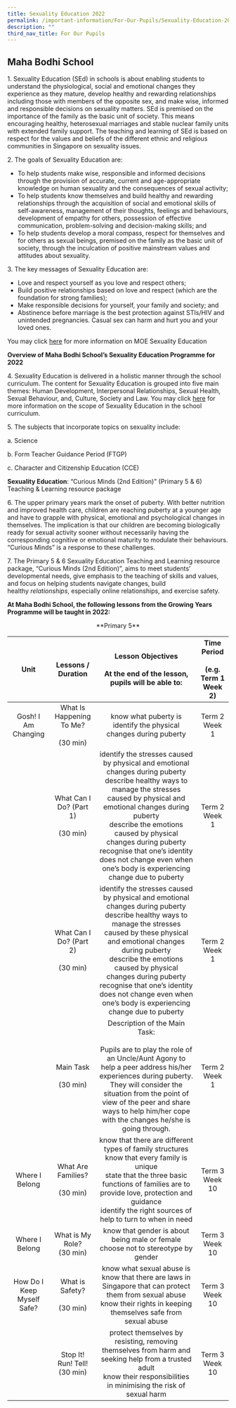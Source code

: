 ```yaml
---
title: Sexuality Education 2022
permalink: /important-information/For-Our-Pupils/Sexuality-Education-2022/
description: ""
third_nav_title: For Our Pupils
---
```

## **Maha Bodhi School**

1\. Sexuality Education (SEd) in schools is about enabling students to understand the physiological, social and emotional changes they experience as they mature, develop healthy and rewarding relationships including those with members of the opposite sex, and make wise, informed and responsible decisions on sexuality matters. SEd is premised on the importance of the family as the basic unit of society. This means encouraging healthy, heterosexual marriages and stable nuclear family units with extended family support. The teaching and learning of SEd is based on respect for the values and beliefs of the different ethnic and religious communities in Singapore on sexuality issues.

2\. The goals of Sexuality Education are:

*   To help students make wise, responsible and informed decisions through the provision of accurate, current and age-appropriate knowledge on human sexuality and the consequences of sexual activity;
*   To help students know themselves and build healthy and rewarding relationships through the acquisition of social and emotional skills of self-awareness, management of their thoughts, feelings and behaviours, development of empathy for others, possession of effective communication, problem-solving and decision-making skills; and
*   To help students develop a moral compass, respect for themselves and for others as sexual beings, premised on the family as the basic unit of society, through the inculcation of positive mainstream values and attitudes about sexuality.

3\. The key messages of Sexuality Education are:

*   Love and respect yourself as you love and respect others;
*   Build positive relationships based on love and respect (which are the foundation for strong families);
*   Make responsible decisions for yourself, your family and society; and
*   Abstinence before marriage is the best protection against STIs/HIV and unintended pregnancies. Casual sex can harm and hurt you and your loved ones.

You may click [here](https://www.moe.gov.sg/programmes/sexuality-education) for more information on MOE Sexuality Education

**Overview of Maha Bodhi School’s Sexuality Education Programme for 2022**

4\. Sexuality Education is delivered in a holistic manner through the school curriculum. The content for Sexuality Education is grouped into five main themes: Human Development, Interpersonal Relationships, Sexual Health, Sexual Behaviour, and, Culture, Society and Law. You may click [here](https://www.moe.gov.sg/programmes/sexuality-education/scope-and-teaching-approach) for more information on the scope of Sexuality Education in the school curriculum.

5. The subjects that incorporate topics on sexuality include:

a. Science

b. Form Teacher Guidance Period (FTGP)

c. Character and Citizenship Education (CCE)

**Sexuality Education**: “Curious Minds (2nd Edition)” (Primary 5 & 6) Teaching & Learning resource package

6\. The upper primary years mark the onset of puberty. With better nutrition and improved health care, children are reaching puberty at a younger age and have to grapple with physical, emotional and psychological changes in themselves. The implication is that our children are becoming biologically ready for sexual activity sooner without necessarily having the corresponding cognitive or emotional maturity to modulate their behaviours. “Curious Minds” is a response to these challenges.

7\. The Primary 5 & 6 Sexuality Education Teaching and Learning resource package, “Curious Minds (2nd Edition)”, aims to meet students’ developmental needs, give emphasis to the teaching of skills and values, and focus on helping students navigate changes, build healthy _relationships_, especially online relationships, and exercise safety.

**At Maha Bodhi School, the following lessons from the Growing Years Programme will be taught in 2022:**

<center>**Primary 5**</center>

|            Unit            |            Lessons / Duration            |                                                                                                                                                 Lesson Objectives<br><br>At the end of the lesson, pupils will be able to:                                                                                                                                                 | Time Period<br><br>(e.g. Term 1 Week 2) |
|:--------------------------:|:----------------------------------------:|:--------------------------------------------------------------------------------------------------------------------------------------------------------------------------------------------------------------------------------------------------------------------------------------------------------------------------------------------------------------------------:|:---------------------------------------:|
|     Gosh! I Am Changing    | What Is Happening To Me?<br><br>(30 min) |  know what puberty is<br> identify the physical changes during puberty                                                                                                                                                                                                                                                                                                     |              Term 2 Week 1              |
|                            |  What Can I Do? (Part 1)<br><br>(30 min) | identify the stresses caused by physical and emotional changes during puberty<br>describe healthy ways to manage the stresses caused by physical and emotional changes during puberty<br>describe the emotions caused by physical changes during puberty<br>recognise that one’s identity does not change even when one’s body is experiencing change due to puberty       |              Term 2 Week 1              |
|                            |  What Can I Do? (Part 2)<br><br>(30 min) | identify the stresses caused by physical and emotional changes during puberty<br>describe healthy ways to manage the stresses caused by these physical and emotional changes during puberty<br>describe the emotions caused by physical changes during puberty<br>recognise that one’s identity does not change even when one’s body is experiencing change due to puberty |              Term 2 Week 1              |
|                            |         Main Task<br><br>(30 min)        |                                    Description of the Main Task:<br><br>Pupils are to play the role of an Uncle/Aunt Agony to help a peer address his/her experiences during puberty. They will consider the situation from the point of view of the peer and share ways to help him/her cope with the changes he/she is going through.                                    |              Term 2 Week 1              |
|       Where I Belong       |  What Are Families?<br><br>(30 min)<br>  | know that there are different types of family structures<br>know that every family is unique<br>state that the three basic functions of families are to provide love, protection and guidance<br>identify the right sources of help to turn to when in need                                                                                                                |              Term 3 Week 10             |
|       Where I Belong       |       What is My Role?<br> (30 min)      | know that gender is about being male or female<br>choose not to stereotype by gender                                                                                                                                                                                                                                                                                       |              Term 3 Week 10             |
| How Do I Keep Myself Safe? |      What is Safety?<br><br>(30 min)     | know what sexual abuse is<br>know that there are laws in Singapore that can protect them from sexual abuse<br>know their rights in keeping themselves safe from sexual abuse                                                                                                                                                                                               |              Term 3 Week 10             |
|                            |      Stop It! Run! Tell!<br>(30 min)     | protect themselves by resisting, removing themselves from harm and seeking help from a trusted adult<br>know their responsibilities in minimising the risk of sexual harm                                                                                                                                                                                                  |              Term 3 Week 10             |





